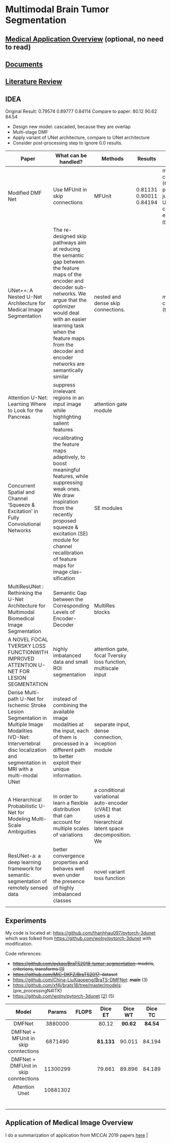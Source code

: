 # Multimodal Brain Tumor Segmentation 

## [Medical Application Overview](./research/application_medical_overview.md) (optional, no need to read)
## [Documents](./research/documents.md)
## [Literature Review](./research/literature_review.md)

## IDEA
Original Result:  0.79574	0.89777	0.84114
Compare to paper: 80.12       90.62       84.54

- Design new model: cascaded, because they are overlap
- Multi-stage DMF
- Apply variant of UNet architecture, compare to UNet architecture
- Consider post-processing step to ignore 0.0 results.

| Paper                                                                                                                                                                                    | What can be handled?                                                                                                                                                                                                                                                                      | Methods                                                                                               | Results | Note             |
|------------------------------------------------------------------------------------------------------------------------------------------------------------------------------------------|-------------------------------------------------------------------------------------------------------------------------------------------------------------------------------------------------------------------------------------------------------------------------------------------|-------------------------------------------------------------------------------------------------------|---------|------------------|
| Modified DMF Net                                                                                                                       | Use MFUnit in skip connections | MFUnit                                                                    |    0.81131	0.90011	0.84194     | memory consuming (6M parameters), just use MF Unit in skip connection <br> epoch 599 [model](https://us-west-2.console.aws.amazon.com/s3/buckets/scsk-data/ocr_data/output/lionel/sagemaker-test-2020-03-05-02-32-11-026/output/?region=us-west-2&tab=overview) |
| UNet++: A Nested U-Net Architecture for Medical Image Segmentation                                                                                                                       | The re-designed skip pathways aim at reducing the semantic gap between the feature maps of the encoder and decoder sub-networks. We argue that the optimizer would deal with an easier learning task when the feature maps from the decoder and encoder networks are semantically similar | nested and dense skip connections.                                                                    |         | memory consuming (too deep) |
| Attention U-Net: Learning Where to Look for the Pancreas                                                                                                                                 | suppress irrelevant regions in an input image while highlighting salient features                                                                                                                                                                                                         | attention gate module                                                                                 |         |                  |
| Concurrent Spatial and Channel ‘Squeeze & Excitation’ in Fully Convolutional Networks                                                                                                    | recalibrating the feature maps adaptively, to boost meaningful features, while suppressing weak ones. We draw inspiration from the recently proposed squeeze & excitation (SE) module for channel recalibration of feature maps for image clas- sification                                | SE modules                                                                                            |         |                  |
| MultiResUNet : Rethinking the U-Net Architecture for Multimodal Biomedical Image Segmentation                                                                                            | Semantic Gap between the Corresponding Levels of Encoder-Decoder                                                                                                                                                                                                                          | MultiRes blocks                                                                                       |         |                  |
| A NOVEL FOCAL TVERSKY LOSS FUNCTIONWITH IMPROVED ATTENTION U-NET FOR LESION SEGMENTATION                                                                                                 | highly imbalanced data and small ROI segmentation                                                                                                                                                                                                                                         | attention gate, focal Tversky loss function, multiscale input                                         |         |                  |
| Dense Multi-path U-Net for Ischemic Stroke Lesion Segmentation in Multiple Image Modalities<br>IVD-Net: Intervertebral disc localization and segmentation in MRI with a multi-modal UNet | instead of combining the available image modalities at the input, each of them is processed in a different path to better exploit their unique information.                                                                                                                               | separate input, dense connection, inception module                                                    |         |                  |
| A Hierarchical Probabilistic U-Net for Modeling Multi-Scale Ambiguities                                                                                                                  | In order to learn a flexible distribution that can account for multiple scales of variations                                                                                                                                                                                              | a conditional variational auto-encoder (cVAE) that uses a hierarchical latent space decomposition. We |         |                  |
| ResUNet-a: a deep learning framework for semantic segmentation of remotely sensed data                                                                                                   | better convergence properties and behaves well even under the presence of highly imbalanced classes                                                                                                                                                                                       | novel variant loss function                                                                           |         |                  |
|                                                                                                                                                                                          |                                                                                                                                                                                                                                                                                           |                                                                                                       |         |                  |

## Experiments
My code is located at: https://github.com/thanhhau097/pytorch-3dunet which was folked from https://github.com/wolny/pytorch-3dunet with modification.

Code references:
- ~~https://github.com/pykao/BraTS2018-tumor-segmentation: models, criterions, transforms [[1](https://github.com/pykao/BraTS2018-tumor-segmentation)]~~
- ~~https://github.com/MIC-DKFZ/BraTS2017: dataset~~
- https://github.com/China-LiuXiaopeng/BraTS-DMFNet: ***main*** (3)
- https://github.com/xf4j/brats18/tree/master/models: (pre_processingN4ITK)
- https://github.com/wolny/pytorch-3dunet [[2](https://github.com/wolny/pytorch-3dunet)] (5)

|                 Model                 |  Params  | FLOPS | Dice ET | Dice WT | Dice TC | Hausdorff95 ET | Hausdorff95 WT | Hausdorff95 TC |
|:-------------------------------------:|:--------:|:-----:|:-------:|:-------:|:-------:|:--------------:|:--------------:|:--------------:|
|                 DMFNet                |  3880000 |       |  80.12  |  **90.62**  |  **84.54**  |      3.06      |      4.66      |      6.44      |
|  DMFNet + MFUnit in skip conntections |  6871490 |       |  **81.131** |  90.011 |  84.194 |                |                |                |
| DMFNet + DMFUnit in skip conntections | 11300299 |       |  79.661 |  89.896 | 84.189  |                |                |                |
|       Attention Unet                  | 10881302 |       |         |         |         |                |                |                |
|                                       |          |       |         |         |         |                |                |                |
|                                       |          |       |         |         |         |                |                |                |
|                                       |          |       |         |         |         |                |                |                |
|                                       |          |       |         |         |         |                |                |                |
|                                       |          |       |         |         |         |                |                |                |
|                                       |          |       |         |         |         |                |                |                |
## Application of Medical Image Overview
I do a summarization of application from MICCAI 2019 papers [here](./research/application_medical_overview.md)
      |
